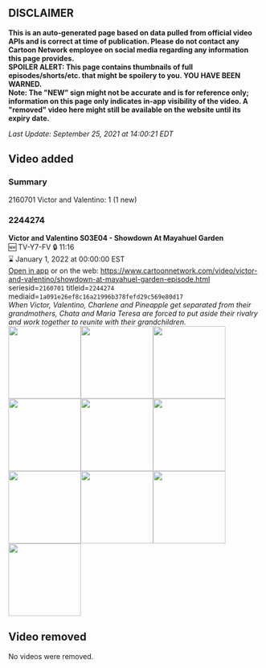 ## DISCLAIMER
**This is an auto-generated page based on data pulled from official video APIs and is correct at time of publication. Please do not contact any Cartoon Network employee on social media regarding any information this page provides.**  
**SPOILER ALERT: This page contains thumbnails of full episodes/shorts/etc. that might be spoilery to you. YOU HAVE BEEN WARNED.**  
**Note: The "NEW" sign might not be accurate and is for reference only; information on this page only indicates in-app visibility of the video. A "removed" video here might still be available on the website until its expiry date.**  

_Last Update: September 25, 2021 at 14:00:21 EDT_
## Video added
### Summary
2160701 Victor and Valentino: 1 (1 new)  
### 2244274
**Victor and Valentino S03E04 - Showdown At Mayahuel Garden**  
🆕 TV-Y7-FV 🔒 11:16  
⌛ January 1, 2022 at 00:00:00 EST  
[Open in app](https://cnvideo.sercomkc.org/redirector.html?type=cnapp&seriesid=2160701&titleid=2244274&mediaid=1a091e26ef8c16a21996b378fefd29c569e80d17) or on the web: https://www.cartoonnetwork.com/video/victor-and-valentino/showdown-at-mayahuel-garden-episode.html  
seriesid=`2160701` titleid=`2244274` mediaid=`1a091e26ef8c16a21996b378fefd29c569e80d17`  
_When Victor, Valentino, Charlene and Pineapple get separated from their grandmothers, Chata and Maria Teresa are forced to put aside their rivalry and work together to reunite with their grandchildren._  
<a href="https://s3.amazonaws.com/cartoonorchestrator/2244274_001_1280x720.jpg"><img src="https://s3.amazonaws.com/cartoonorchestrator/2244274_001_640x360.jpg" height="144px" /></a><a href="https://s3.amazonaws.com/cartoonorchestrator/2244274_002_1280x720.jpg"><img src="https://s3.amazonaws.com/cartoonorchestrator/2244274_002_640x360.jpg" height="144px" /></a><a href="https://s3.amazonaws.com/cartoonorchestrator/2244274_003_1280x720.jpg"><img src="https://s3.amazonaws.com/cartoonorchestrator/2244274_003_640x360.jpg" height="144px" /></a><a href="https://s3.amazonaws.com/cartoonorchestrator/2244274_004_1280x720.jpg"><img src="https://s3.amazonaws.com/cartoonorchestrator/2244274_004_640x360.jpg" height="144px" /></a><a href="https://s3.amazonaws.com/cartoonorchestrator/2244274_005_1280x720.jpg"><img src="https://s3.amazonaws.com/cartoonorchestrator/2244274_005_640x360.jpg" height="144px" /></a><a href="https://s3.amazonaws.com/cartoonorchestrator/2244274_006_1280x720.jpg"><img src="https://s3.amazonaws.com/cartoonorchestrator/2244274_006_640x360.jpg" height="144px" /></a><a href="https://s3.amazonaws.com/cartoonorchestrator/2244274_007_1280x720.jpg"><img src="https://s3.amazonaws.com/cartoonorchestrator/2244274_007_640x360.jpg" height="144px" /></a><a href="https://s3.amazonaws.com/cartoonorchestrator/2244274_008_1280x720.jpg"><img src="https://s3.amazonaws.com/cartoonorchestrator/2244274_008_640x360.jpg" height="144px" /></a><a href="https://s3.amazonaws.com/cartoonorchestrator/2244274_009_1280x720.jpg"><img src="https://s3.amazonaws.com/cartoonorchestrator/2244274_009_640x360.jpg" height="144px" /></a><a href="https://s3.amazonaws.com/cartoonorchestrator/2244274_010_1280x720.jpg"><img src="https://s3.amazonaws.com/cartoonorchestrator/2244274_010_640x360.jpg" height="144px" /></a>
## Video removed
No videos were removed.  
